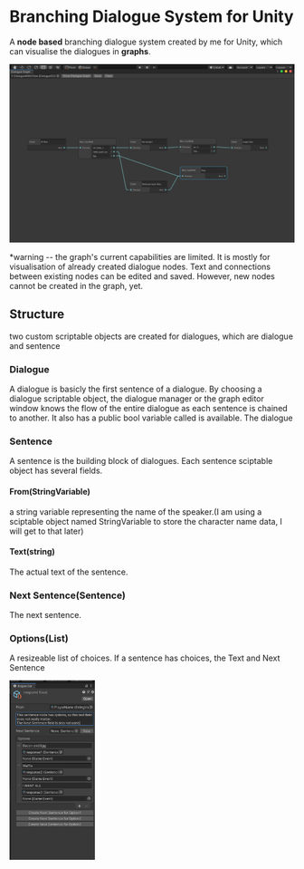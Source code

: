 # Branching Dialogue System for Unity
A **node based** branching dialogue system created by me for Unity,  which can visualise the dialogues in **graphs**. 

 <img src="https://github.com/LeiQiaoZhi/UnityBranchingDialogueSystem/blob/master/Screenshot%202020-05-28%2020.03.38.png" alt="Italian Trulli">
 
*warning -- the graph's current capabilities are limited. It is mostly for visualisation of already created dialogue nodes. Text and connections between existing nodes can be edited and saved. However, new nodes cannot be created in the graph, yet.


## Structure
two custom scriptable objects are created for dialogues, which are dialogue and sentence

### Dialogue
A dialogue is basicly the first sentence of a dialogue. By choosing a dialogue scriptable object, the dialogue manager or the graph editor window knows the flow of the entire dialogue as each sentence is chained to another.
It also has a public bool variable called is available. The dialogue 

### Sentence
A sentence is the building block of dialogues. Each sentence sciptable object has several fields.
#### From(StringVariable)
a string variable representing the name of the speaker.(I am using a sciptable object named StringVariable to store the character name data, I will get to that later)
#### Text(string)
The actual text of the sentence.
### Next Sentence(Sentence)
The next sentence. 
### Options(List<Choice>)
A resizeable list of choices. If a sentence has choices, the Text and Next Sentence 
 
<img src="https://github.com/LeiQiaoZhi/UnityBranchingDialogueSystem/blob/master/Screenshot%202020-05-28%2022.59.49.png" alt="Italian Trulli" width="30%" height="30%">
 


[screenshot_graph]: https://github.com/LeiQiaoZhi/UnityBranchingDialogueSystem/blob/master/Screenshot%202020-05-28%2020.03.38.png
[screenshot_inspector1]:https://github.com/LeiQiaoZhi/UnityBranchingDialogueSystem/blob/master/Screenshot%202020-05-28%2022.59.49.png
